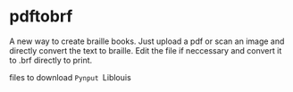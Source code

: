 # pdftobrf
A new way to create braille books. Just upload a pdf or scan an image and directly convert the text to braille. Edit the file if neccessary and convert it to .brf directly to print.


files to download
`Pynput
`Liblouis